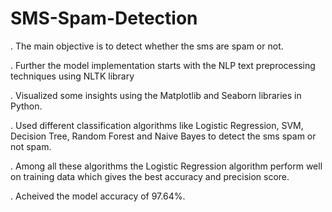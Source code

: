 # SMS-Spam-Detection
. The main objective is to detect whether the sms are spam or not.

. Further the model implementation starts with the NLP text preprocessing techniques using NLTK library

. Visualized some insights using the Matplotlib and Seaborn libraries in Python.

. Used different classification algorithms like Logistic Regression, SVM, Decision Tree, Random Forest and Naive Bayes to detect the sms spam or not spam.

. Among all these algorithms the Logistic Regression algorithm perform well on training data which gives the best accuracy and precision score.

. Acheived the model accuracy of 97.64%. 
